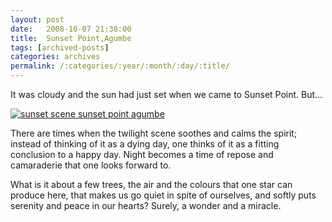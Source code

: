 ```yaml
---
layout: post
date:	2008-10-07 21:38:00
title:  Sunset Point,Agumbe
tags: [archived-posts]
categories: archives
permalink: /:categories/:year/:month/:day/:title/
---
```

It was cloudy and the sun had just set when we came to Sunset Point. But...


<a href="http://s297.photobucket.com/albums/mm205/depontis/?action=view&current=IMG_0935.jpg" target="_blank"><img src="http://i297.photobucket.com/albums/mm205/depontis/IMG_0935.jpg" border="0" alt="sunset scene sunset point agumbe"></a>


There are times when the twilight scene soothes and calms the spirit; instead of thinking of it as a dying day, one thinks of it as a fitting conclusion to a happy day. Night becomes a time of repose and camaraderie that one looks forward to.

What is it about a few trees, the air and the colours that one star can produce here, that makes us go quiet in spite of ourselves, and softly puts serenity and peace in our hearts? Surely, a wonder and a miracle.
